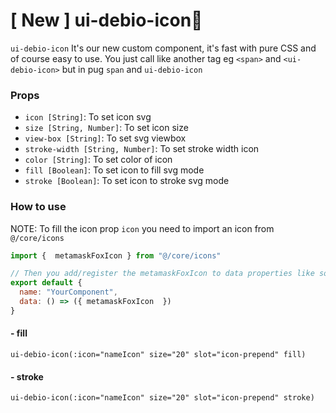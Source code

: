 # [ New ] ui-debio-icon:tada:
`ui-debio-icon` It's our new custom component, it's fast with pure CSS and of course easy to use. You just call like another tag
eg `<span>` and `<ui-debio-icon>` but in pug `span` and `ui-debio-icon`

### Props
- `icon [String]`: To set icon svg
- `size [String, Number]`: To set icon size
- `view-box [String]`: To set svg viewbox
- `stroke-width [String, Number]`:  To set stroke width icon
- `color [String]`: To set color of icon
- `fill [Boolean]`: To set icon to fill svg mode
- `stroke [Boolean]`:  To set icon to stroke svg mode

### How to use

NOTE: To fill the icon prop `icon` you need to import an icon from `@/core/icons`

```js
import {  metamaskFoxIcon } from "@/core/icons"

// Then you add/register the metamaskFoxIcon to data properties like so
export default {
  name: "YourComponent",
  data: () => ({ metamaskFoxIcon  })
}
```


#### - fill
```pug
ui-debio-icon(:icon="nameIcon" size="20" slot="icon-prepend" fill)
```

#### - stroke
```pug
ui-debio-icon(:icon="nameIcon" size="20" slot="icon-prepend" stroke)
```
